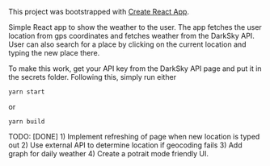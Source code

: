 This project was bootstrapped with [Create React App](https://github.com/facebook/create-react-app).

Simple React app to show the weather to the user. The app fetches the user location from gps coordinates and fetches weather from the DarkSky API. User can also search for a place by clicking on the current location and typing the new place there.

To make this work, get your API key from the DarkSky API page and put it in the secrets folder. Following this, simply run either 
```
yarn start
```
or 
```
yarn build
```

TODO:
[DONE] 1) Implement refreshing of page when new location is typed out
2) Use external API to determine location if geocoding fails
3) Add graph for daily weather
4) Create a potrait mode friendly UI.
